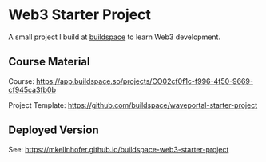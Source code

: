 # Web3 Starter Project

A small project I build at [buildspace](https://buildspace.so) to learn Web3 development.

## Course Material

Course: https://app.buildspace.so/projects/CO02cf0f1c-f996-4f50-9669-cf945ca3fb0b

Project Template: https://github.com/buildspace/waveportal-starter-project

## Deployed Version

See: https://mkellnhofer.github.io/buildspace-web3-starter-project
